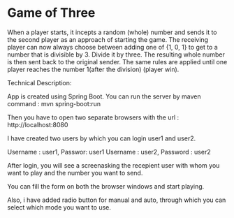 # Game of Three

When a player starts, it incepts a random (whole) number and sends it to the second player as an approach of starting the game. The receiving player can now always choose between adding one of {1, 0, 1} to get to a number that is divisible by 3. Divide it by three. The resulting whole number is then sent back to the original sender. The same rules are applied until one player reaches the number 1(after the division) (player win).

Technical Description:

App is created using Spring Boot. You can run the server by maven command : mvn spring-boot:run

Then you have to open two separate browsers with the url : http://localhost:8080

I have created two users by which you can login user1 and user2.

Username : user1, Passwor: user1
Username : user2, Password : user2

After login, you will see a screenasking the recepient user with whom you want to play and the number you want to send.

You can fill the form on both the browser windows and start playing.

Also, i have added radio button for manual and auto, through which you can select which mode you want to use.
